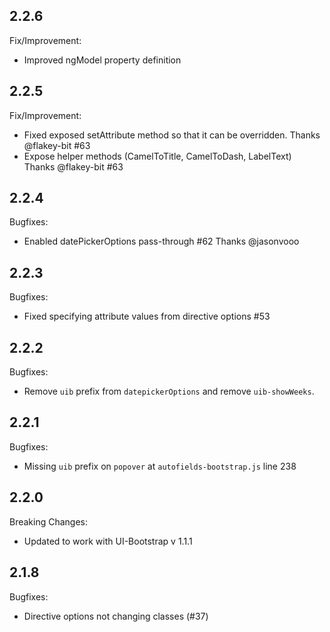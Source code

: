 ## 2.2.6

Fix/Improvement:

 - Improved ngModel property definition


## 2.2.5

Fix/Improvement: 

 - Fixed exposed setAttribute method so that it can be overridden. Thanks @flakey-bit #63
 - Expose helper methods (CamelToTitle, CamelToDash, LabelText) Thanks @flakey-bit #63

## 2.2.4

Bugfixes:

 - Enabled datePickerOptions pass-through #62 Thanks @jasonvooo

## 2.2.3

Bugfixes:

 - Fixed specifying attribute values from directive options #53

## 2.2.2

Bugfixes:

 - Remove `uib` prefix from `datepickerOptions` and remove `uib-showWeeks`.

## 2.2.1

Bugfixes:

 - Missing `uib` prefix on `popover` at `autofields-bootstrap.js` line 238 

## 2.2.0

Breaking Changes:

 - Updated to work with UI-Bootstrap v 1.1.1

## 2.1.8

Bugfixes:

  - Directive options not changing classes (#37)
